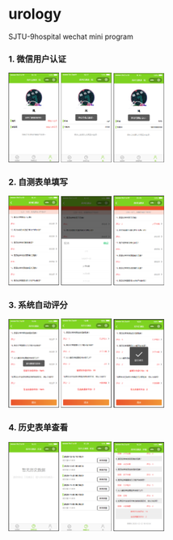 # urology
SJTU-9hospital wechat mini program
### 1. 微信用户认证
<p float="left">
  <img src="https://github.com/fjygf/urology/blob/main/img/img9.png" width="100" />
  <img src="https://github.com/fjygf/urology/blob/main/img/img3.png" width="100" />
  <img src="https://github.com/fjygf/urology/blob/main/img/img4.png" width="100" />
</p>

### 2. 自测表单填写
<p float="left">
  <img src="https://github.com/fjygf/urology/blob/main/img/img10.png" width="100" />
  <img src="https://github.com/fjygf/urology/blob/main/img/img11.png" width="100" /> 
  <img src="https://github.com/fjygf/urology/blob/main/img/img12.png" width="100" />
</p>

### 3. 系统自动评分
<p float="left">
  <img src="https://github.com/fjygf/urology/blob/main/img/img13.png" width="100" />
  <img src="https://github.com/fjygf/urology/blob/main/img/img14.png" width="100" /> 
  <img src="https://github.com/fjygf/urology/blob/main/img/img15.png" width="100" />
</p>

### 4. 历史表单查看
<p float="left">
  <img src="https://github.com/fjygf/urology/blob/main/img/img5.png" width="100" />
  <img src="https://github.com/fjygf/urology/blob/main/img/img6.png" width="100" /> 
  <img src="https://github.com/fjygf/urology/blob/main/img/img7.png" width="100" />
</p>
